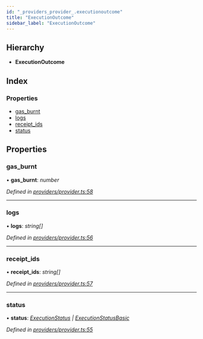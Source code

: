 ```yaml
---
id: "_providers_provider_.executionoutcome"
title: "ExecutionOutcome"
sidebar_label: "ExecutionOutcome"
---
```


## Hierarchy

* **ExecutionOutcome**

## Index

### Properties

* [gas_burnt](_providers_provider_.executionoutcome.md#gas_burnt)
* [logs](_providers_provider_.executionoutcome.md#logs)
* [receipt_ids](_providers_provider_.executionoutcome.md#receipt_ids)
* [status](_providers_provider_.executionoutcome.md#status)

## Properties

###  gas_burnt

• **gas_burnt**: *number*

*Defined in [providers/provider.ts:58](https://github.com/nearprotocol/nearlib/blob/948b404/src.ts/providers/provider.ts#L58)*

___

###  logs

• **logs**: *string[]*

*Defined in [providers/provider.ts:56](https://github.com/nearprotocol/nearlib/blob/948b404/src.ts/providers/provider.ts#L56)*

___

###  receipt_ids

• **receipt_ids**: *string[]*

*Defined in [providers/provider.ts:57](https://github.com/nearprotocol/nearlib/blob/948b404/src.ts/providers/provider.ts#L57)*

___

###  status

• **status**: *[ExecutionStatus](_providers_provider_.executionstatus.md) | [ExecutionStatusBasic](../enums/_providers_provider_.executionstatusbasic.md)*

*Defined in [providers/provider.ts:55](https://github.com/nearprotocol/nearlib/blob/948b404/src.ts/providers/provider.ts#L55)*
